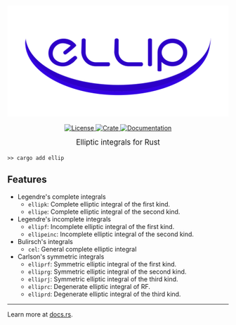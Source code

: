 <p align="center">
    <a href="https://github.com/p-sira/ellip/">
        <img src="https://github.com/p-sira/ellip/blob/main/logo/ellip-logo.svg?raw=true" alt="ELLIP" width="600">
    </a>
</p>

<p align="center">
    <a href="https://opensource.org/license/BSD-3-clause">
        <img src="https://img.shields.io/badge/License-BSD--3--Clause-brightgreen.svg" alt="License">
    </a> 
    <a href="https://crates.io/crates/ellip">
        <img src="https://img.shields.io/crates/v/ellip" alt="Crate">
    </a> 
    <a href="https://docs.rs/ellip">
        <img src="https://img.shields.io/badge/Docs-docs.rs-blue" alt="Documentation">
    </a>
</p>

<big><p align="center"> 
Elliptic integrals for Rust 
</p></big>

```shell
>> cargo add ellip
```

## Features
- Legendre's complete integrals
    - `ellipk`: Complete elliptic integral of the first kind.
    - `ellipe`: Complete elliptic integral of the second kind.
- Legendre's incomplete integrals
    - `ellipf`: Incomplete elliptic integral of the first kind.
    - `ellipeinc`: Incomplete elliptic integral of the second kind.
- Bulirsch's integrals
    - `cel`: General complete elliptic integral
- Carlson's symmetric integrals
    - `elliprf`: Symmetric elliptic integral of the first kind.
    - `elliprg`: Symmetric elliptic integral of the second kind.
    - `elliprj`: Symmetric elliptic integral of the third kind.
    - `elliprc`: Degenerate elliptic integral of RF.
    - `elliprd`: Degenerate elliptic integral of the third kind.

---

Learn more at [docs.rs](https://docs.rs/ellip).
